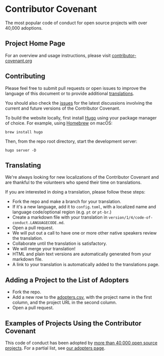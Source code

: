 Contributor Covenant
====================

The most popular code of conduct for open source projects with over 40,000 adoptions.

## Project Home Page

For an overview and usage instructions, please visit [contributor-covenant.org](http://contributor-covenant.org/)

## Contributing

Please feel free to submit pull requests or open issues to improve the language
of this document or to provide additional [translations](http://contributor-covenant.org/version/1/3/0/i18n/).

You should also check the [issues](https://github.com/ContributorCovenant/contributor_covenant/issues)
for the latest discussions involving the current and future versions of the Contributor Covenant.

To build the website locally, first install [Hugo](https://gohugo.io) using your package manager of choice.
For example, using [Homebrew](https://brew.sh) on macOS:

```
brew install hugo
```

Then, from the repo root directory, start the development server:

```
hugo server -D
```

## Translating

We're always looking for new localizations of the Contributor Covenant and are thankful to the volunteers who spend their time on translations.

If you are interested in doing a translation, please follow these steps:

* Fork the repo and make a branch for your translation.
* If it's a new language, add it to `config.toml`, with a localized name and language code/optional region (e.g. `pt` or `pt-br`.)
* Create a markdown file with your translation in `version/1/4/code-of-conduct.LANGUAGECODE.md`.
* Open a pull request.
* We will put out a call to have one or more other native speakers review the translation.
* Collaborate until the translation is satisfactory.
* We will merge your translation!
* HTML and plain text versions are automatically generated from your markdown file.
* A link to your translation is automatically added to the translations page.

## Adding a Project to the List of Adopters

* Fork the repo.
* Add a new row to the [adopters.csv](static/adopters.csv), with the project name in the first column, and the project URL in the second column.
* Open a pull request.

## Examples of Projects Using the Contributor Covenant

This code of conduct has been adopted by [more than 40,000 open source projects](https://github.com/search?l=&q=%22This+Code+of+Conduct+is+adapted+from+the+%5BContributor+Covenant%5D%22+path%3A%22%2F%22+fork%3Afalse&ref=advsearch&type=Code&utf8=✓).
For a partial list, see [our adopters page](https://www.contributor-covenant.org/adopters.html).
